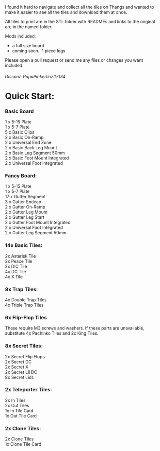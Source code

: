 I found it hard to navigate and collect all the tiles on Thangs and wanted to make it easier to see all the tiles and download them at once.

All tiles to print are in the STL folder with READMEs and links to the original are in the named folder.

Mods included:

- a full size board
- coming soon.. 1 piece legs


Please open a pull request or send me any files or changes you want included.

###### Discord: PapaPinkertinz#7134



# Quick Start:

### Basic Board
1 x 5-15 Plate\
1 x 5-7 Plate\
5 x Basic Clips\
2 x Basic On-Ramp\
2 x Universal End Zone\
2 x Basic Back Leg Mount\
2 x Basic Leg Segment 50mm\
2 x Basic Foot Mount Integrated\
2 x Universal Foot Integrated


### Fancy Board:
1 x 5-15 Plate\
1 x 5-7 Plate\
17 x Gutter Segment\
3 x Gutter Endcap\
2 x Gutter On-Ramp\
2 x Gutter Leg Mount\
2 x Gutter Leg Start\
2 x Gutter Foot Mount Integrated\
2 x Universal Foot Integrated\
2 x Gutter Leg Segment 50mm

### 14x Basic Tiles:

2x Asterisk Tile\
2x Peace Tile\
2x DIC Tile\
4x DC Tile\
4x X Tile

### 8x Trap Tiles:

4x Double Trap Tiles\
4x Triple Trap Tiles

### 6x Flip-Flop Tiles
These require M3 screws and washers. If these parts are unavailable, substitute 4x Pachinko Tiles and 2x King Tiles.

### 8x Secret Tiles:

2x Secret Flip Flops\
2x Secret DC\
2x Secret X\
2x Secret Lil DC\
8x Secret Lids

### 2x Teleporter Tiles:

2x In Tiles\
2x Out Tiles\
1x In Tile Card\
1x Out Tile Card

### 2x Clone Tiles:

2x Clone Tiles\
1x Clone Tile Card


